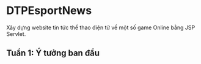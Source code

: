 # DTPEsportNews
Xây dựng website tin tức thể thao điện tử về một số game Online bằng JSP Servlet.
## Tuần 1: Ý tưởng ban đầu

